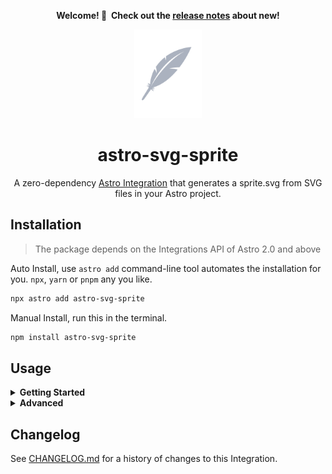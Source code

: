 <div align="center">

**Welcome! 🎉  Check out the [release notes](./CHANGELOG.md) about new!**

</div>

<div align="center">
<img height="142" alt="" src="./assets/logo.svg">
</div>

<h1 align="center">astro-svg-sprite</h1>

<p align="center">A zero-dependency <a href="https://docs.astro.build/en/guides/integrations-guide/">Astro Integration</a> that generates a sprite.svg from SVG files in your Astro project.</p>

## Installation

> The package depends on the Integrations API of Astro 2.0 and above

Auto Install, use `astro add` command-line tool automates the installation for you. `npx`, `yarn` or `pnpm` any you like.

```sh
npx astro add astro-svg-sprite
```

Manual Install, run this in the terminal.

```sh
npm install astro-svg-sprite
```

## Usage

<details>
<summary id="#getting-started"><b>Getting Started</b></summary>
<br>

First, apply this integration to your `astro.config.*` file using the integrations property:

```ts
// astro.config.mjs
import { defineConfig } from "astro/config";
import svgSprite from "astro-svg-sprite";

export default defineConfig({
  integrations: [svgSprite()],
});
```

Then, store the SVG files to be used for the generated `sprite.svg` in the `src/assets/images/sprite` directory.

```
/
├── astro.config.mjs
├── public
|   └── assets
|       └── images
|           └── sprite.svg
├── src
|   └── assets
|       └── images
|           └── sprite
|               └── 1.svg
|               └── 2.svg
|               └── *.svg
├── tsconfig.json
├── package.json
```

To generate `sprite.svg` file, run this in the terminal.

```sh
npm run dev
```

or

```sh
npm run build
```

<img width="100%" alt="" src="./assets/astro-svg-sprite.svg" >

The generated `sprite.svg` file will be stored in the `public/assets/images` directory.

</details>

<details>
<summary><b>Advanced</b></summary>
<br>

Here is an example of an advanced full configuration. With the help of [JSDoc](./dist/index.d.ts), you can easily configure it.

```ts
// astro.config.mjs
import { defineConfig } from "astro/config";
import svgSprite from "astro-svg-sprite";

export default defineConfig({
  integrations: [
    svgSprite({
      mode: "verbose",
      include: [
        "./src/assets/images/sprite",
        "./src/assets/images",
        "./src/assets",
      ],
      emitFile: {
        compress: "standard",
        path: "assets/images",
      },
    }),
  ],
});
```

> **Note:** `emitFile.compress` recommends using the default `standard` mode. The `best` mode will convert some svg tags into path tags.

</details>

## Changelog

See [CHANGELOG.md](CHANGELOG.md) for a history of changes to this Integration.
